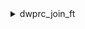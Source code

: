 <details> <summary>dwprc_join_ft</summary>

**Exemplo de Uso:**

```sql
EXEC dwprc_join_ft
	 @codigo_ftp_A = 'EspecProd'
	,@codigo_ftp_B = 'Ensaio'
	,@colunas_select_A = 'espec_codigo_componente, descricao_produto, revisao_produto, espec_tipo_produto, ordem_sequencia, oq_fz, cm_fz, pq_fz, caminho_imagem, espec_ensaio, espec_destrutivo_sn, espec_laboratorio, espec_uni_med, espec_min_max, espec_med_nom, espec_lim_inf, espec_lim_sup, espec_familia, espec_caracteristica'
	,@colunas_select_B = 'ensaio_nome, ensaio_descricao, ensaio_carta'
	,@coluna_join_A = 'espec_ensaio'
	,@coluna_join_B = 'ensaio_nome'
	,@tipo_join = 'LEFT'
-- Faz um LEFT JOIN dos resultados encontrados na ft com código 'EspecProd' com os resultados encontrados na ft com código 'Ensaio'.
```

**Parâmetros:**
| Parâmetro | Tipo | Descrição | Opcional |
|-----------|------|-----------|----------|
| `@codigo_ft_A` | `VARCHAR(100)` | Código da ft A | Não |
| `@codigo_ft_B` | `VARCHAR(100)` | Código da ft B | Não |
| `@colunas_select_A` | `VARCHAR(MAX)` | Colunas que serão selecionadas da ft A | Não |
| `@colunas_select_B` | `VARCHAR(MAX)` | Colunas que serão selecionadas da ft B | Não |
| `@coluna_join_A` | `VARCHAR(100)` | Coluna comum da ft A | Não |
| `@coluna_join_B` | `VARCHAR(100)` | Coluna comum da ft B | Não |
| `@tipo_join` | `VARCHAR(10)` | Tipo de JOIN que será usado (LEFT, RIGHT ou INNER). Inicialmente configurado como LEFT JOIN| Sim |

**Retorno:**

| Campo | Tipo | Descrição |
|-------|------|-----------|
| `erro_num` | INT | Código de erro (0 indica sucesso). |
| `erro_desc` | VARCHAR(MAX) | Descrição do erro (vazia em caso de sucesso). |
O retorno dessa procedure dependerá dos valores estabelecidos nos parâmetros `@colunas_select_A`, `@colunas_select_B`, e `@tipo_join`



</details> 
